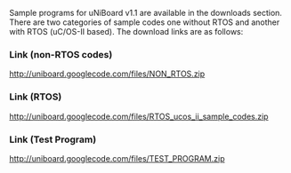 Sample programs for uNiBoard v1.1  are available in the downloads section. There are two categories of sample codes one without RTOS and another with RTOS (uC/OS-II based). The download links are as follows:

### Link (non-RTOS codes) ###
http://uniboard.googlecode.com/files/NON_RTOS.zip

### Link (RTOS) ###
http://uniboard.googlecode.com/files/RTOS_ucos_ii_sample_codes.zip

### Link (Test Program) ###
http://uniboard.googlecode.com/files/TEST_PROGRAM.zip